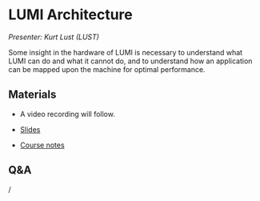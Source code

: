 # LUMI Architecture

*Presenter: Kurt Lust (LUST)*

Some insight in the hardware of LUMI is necessary to understand what
LUMI can do and what it cannot do, and to understand how an application can
be mapped upon the machine for optimal performance.


## Materials

<!--
Materials will be made available after the lecture
-->

<!--
<video src="https://462000265.lumidata.eu/2day-next/recordings/01-Architecture.mp4" controls="controls">
</video>
-->
-   A video recording will follow.

-   [Slides](https://462000265.lumidata.eu/2day-next/files/LUMI-2day-next-01-Architecture.pdf)

-   [Course notes](01-Architecture.md)


## Q&A

/
